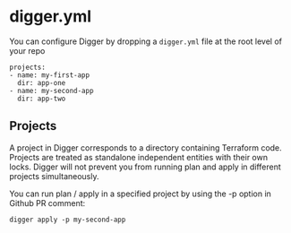 # digger.yml

You can configure Digger by dropping a `digger.yml` file at the root level of your repo

```
projects:
- name: my-first-app
  dir: app-one
- name: my-second-app
  dir: app-two
```

## Projects

A project in Digger corresponds to a directory containing Terraform code. Projects  are treated as standalone independent entities with their own locks. Digger will not prevent you from running plan and apply in different projects simultaneously.

You can run plan / apply in a specified project by using the -p option in Github PR comment:

```
digger apply -p my-second-app
```
